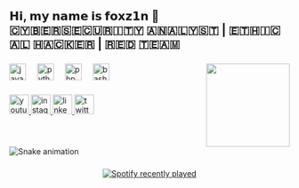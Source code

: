 <h2 align="left">𝗛𝗶, 𝗺𝘆 𝗻𝗮𝗺𝗲 𝗶𝘀 𝗳𝗼𝘅𝘇𝟭𝗻 👋<br>🇨​​🇾​​🇧​​🇪​​🇷​​🇸​​🇪​​🇨​​🇺​​🇷​​🇮​​🇹​​🇾​ ​🇦​​🇳​​🇦​​🇱​​🇾​​🇸​​🇹​ | ​🇪​​🇹​​🇭​​🇮​​🇨​​🇦​​🇱​ ​🇭​​🇦​​🇨​​🇰​​🇪​​🇷​ | ​🇷​​🇪​​🇩​ ​🇹​​🇪​​🇦​​🇲​</h2>

###

<img align="right" height="150" src="https://media.giphy.com/media/v1.Y2lkPTc5MGI3NjExMng1enQxeGMwNWdjY2lrMXgxZ3QzcWRxcmJjY2FjdHh5cjhodW5maSZlcD12MV9pbnRlcm5hbF9naWZfYnlfaWQmY3Q9Zw/wwg1suUiTbCY8H8vIA/giphy-downsized-large.gif"  />

###

<div align="left">
  <img src="https://cdn.jsdelivr.net/gh/devicons/devicon/icons/javascript/javascript-original.svg" height="30" alt="javascript logo"  />
  <img width="12" />
  <img src="https://cdn.jsdelivr.net/gh/devicons/devicon/icons/python/python-original.svg" height="30" alt="python logo"  />
  <img width="12" />
  <img src="https://cdn.jsdelivr.net/gh/devicons/devicon/icons/php/php-original.svg" height="30" alt="php logo"  />
  <img width="12" />
  <img src="https://cdn.jsdelivr.net/gh/devicons/devicon/icons/bash/bash-original.svg" height="30" alt="bash logo"  />
</div>

###

<div align="left">
  <a href="https://www.youtube.com/@foxzinsec" target="_blank">
    <img src="https://img.shields.io/static/v1?message=Youtube&logo=youtube&label=&color=FF0000&logoColor=white&labelColor=&style=for-the-badge" height="35" alt="youtube logo"  />
  </a>
  <a href="https://www.instagram.com/bryannfxz/" target="_blank">
    <img src="https://img.shields.io/static/v1?message=Instagram&logo=instagram&label=&color=E4405F&logoColor=white&labelColor=&style=for-the-badge" height="35" alt="instagram logo"  />
  </a>
  <a href="https://www.linkedin.com/in/bryangomes/" target="_blank">
    <img src="https://img.shields.io/static/v1?message=LinkedIn&logo=linkedin&label=&color=0077B5&logoColor=white&labelColor=&style=for-the-badge" height="35" alt="linkedin logo"  />
  </a>
  <a href="https://twitter.com/foxzincrf" target="_blank">
    <img src="https://img.shields.io/static/v1?message=Twitter&logo=twitter&label=&color=1DA1F2&logoColor=white&labelColor=&style=for-the-badge" height="35" alt="twitter logo"  />
  </a>
</div>

###

<br clear="both">

<img src="https://raw.githubusercontent.com/foxzinnx/foxzinnx/output/snake.svg" alt="Snake animation" />

###

<div align="center">
  <a href="https://open.spotify.com/user/sndrl9jojdb55ecwizdczwvnw">
    <img src="https://spotify-recently-played-readme.vercel.app/api?user=sndrl9jojdb55ecwizdczwvnw&count=1&unique=false" alt="Spotify recently played"  />
  </a>
</div>

###
